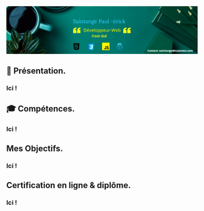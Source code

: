 <img src="https://raw.githubusercontent.com/paul22330/paul22330/master/Banniere linkedin -officiel.png" alt="Banniere Saintange Paul">

## 👦 Présentation.

###  Ici ! 


##  :mortar_board: Compétences.

###  Ici !

## Mes Objectifs.

###  Ici !


## Certification en ligne & diplôme.

###  Ici !


 



